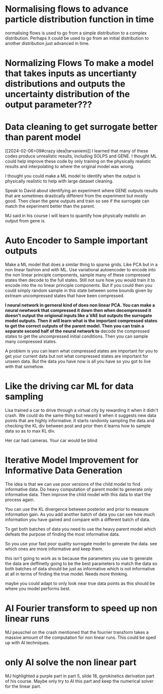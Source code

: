
# Normalising flows to advance particle distribution function in time

normalising flows is used to go from a simple distribution to a complex distribution. Perhaps it could be used to go from an initial distribution to another distribution just advanced in time. 


# Normalizing Flows To make a model that takes inputs as uncertianty distributions and outputs the uncertainty distribution of the output parameter???
 


# Data cleaning to get surrogate better than parent model
[[2024-02-06>09#crazy idea|tarvaniemi]]
I learned that many of these codes produce unrealistic results, including SOLPS and GENE. 
I thought ML could help improve these code by only training on the physically realistic results and interpolating to where the original model was wrong. 

I thought you could make a ML model to identify when the output is physically realistic to help with large dataset cleaning. 

Speak to David about identifying an experiment where GENE outputs results that are sometimes drastically different from the experiment but mostly good. Then clean the gene outputs and train so see if the surrogate can match the experiment better than the parent. 

MJ said in his course I will learn to quantify how physically realistic an output from gene is.
# Auto Encoder to Sample important outputs
Make a ML model that does a similar thing to sparse grids. Like PCA but in a non linear fashion and with ML. Use variational autoencoder to encode into the non linear principle components, sample many of these compressed states then decode to the full states. Still not sure how you would train it to encode into the no linear principle components. But if you could then you could simply random sample in this state between some bounds given by extream uncompressed states that have been compressed.

**I neural network in gerneral kind of does non linear PCA. You can make a neural newtwork that compressed it down then when decompressed it doesn't output the origional inputs like a VAE but outputs the surrogate model outputs. Then it will learn what is the important compressed states to get the correct outputs of the parent model. Then you can train a separate second half of the neural network to** decode the compressed states to get the uncompressed initial conditions. Then you can sample many compressed states.

A problem is you can learn what compressed states are important for you to get your current data but not what compressed states are important for unseen data. But the data you have now is all you have so you got to live with that somehow. 


# Like the driving car ML for data sampling
Lisa trained a car to drive through a virtual city by rewarding it when it didn't crash. We could do the same thing but reward it when it suggests new data points that are highly informative. It starts randomly sampling the data and checking the KL div between post and prior then it learns how to sample data so as to max KL div. 

Her car had cameras. Your car would be blind

# Iterative Model Improvement for Informative Data Generation

The idea is that we can use poor versions of the child model to find informative data. Do heavy computation of parent model to generate only informative data. Then improve the child model with this data to start the process again.  

You can use the KL divergence between posterior and prior to measure information gain. As you add another batch of data you can see how much information you have gained and compare with a different batch of data. 

To get both batches of data you need to use the heavy parent model which defeats the purpose of finding the most informative data. 

So you use your fast poor quality surrogate model to generate the data. see which ones are more informative and keep them.

this isn't going to work as is because the parameters you use to generate the data are deffinetly going to be the best parameters to match the data so both batches of data should be just as informative which is not informative at all in terms of finding the true model. Needs more thinking. 

maybe you could adapt to only look near true data points as this should be where you model performs best. 

# AI Fourier transform to speed up non linear runs

MJ peuschel on the crash mentioned that the fourrier transform takes a massive amount of the computation for non linear runs. This could be sped up with AI techniques. 


# only AI solve the non linear part
MJ highlighted a purple part in part 5, slide 18, gyrokinetics derivation part of his course. Maybe only try to AI this part and keep the numerical solver for the linear part.

